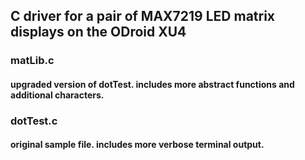 ## C driver for a pair of MAX7219 LED matrix displays on the ODroid XU4

### matLib.c
#### upgraded version of dotTest. includes more abstract functions and additional characters.

### dotTest.c
#### original sample file. includes more verbose terminal output.
